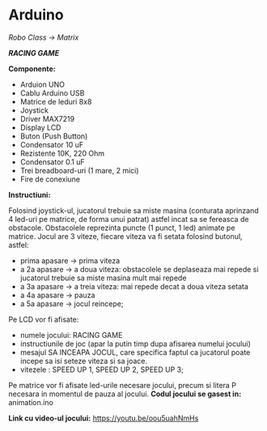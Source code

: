 # Arduino 
*Robo Class -> Matrix* 

 ***RACING GAME***

**Componente:**
* Arduion UNO
* Cablu Arduino USB
* Matrice de leduri 8x8 
* Joystick
* Driver MAX7219
* Display LCD
* Buton (Push Button)
* Condensator 10 uF
* Rezistente 10K, 220 Ohm
* Condensator 0.1 uF
* Trei breadboard-uri (1 mare, 2 mici)
* Fire de conexiune

**Instructiuni:**

Folosind joystick-ul, jucatorul trebuie sa miste masina (conturata aprinzand 4 led-uri pe matrice, de forma unui patrat) astfel incat sa se fereasca de obstacole. Obstacolele reprezinta puncte (1 punct, 1 led) animate pe matrice. Jocul are 3 viteze, fiecare viteza va fi setata folosind butonul, astfel:
* prima apasare -> prima viteza
* a 2a apasare -> a doua viteza: obstacolele se deplaseaza mai repede si jucatorul trebuie sa miste masina mult mai repede
* a 3a apasare -> a treia viteza: mai repede decat a doua viteza setata
* a 4a apasare -> pauza
* a 5a apasare -> jocul reincepe;

Pe LCD vor fi afisate:
* numele jocului: RACING GAME
* instructiunile de joc (apar la putin timp dupa afisarea numelui jocului)
* mesajul SA INCEAPA JOCUL, care specifica faptul ca jucatorul poate incepe sa isi seteze viteza si sa joace.
* vitezele : SPEED UP 1, SPEED UP 2, SPEED UP 3;

Pe matrice vor fi afisate led-urile necesare jocului, precum si litera P necesara in momentul de pauza al jocului.
**Codul jocului se gasest in:** animation.ino

**Link cu video-ul jocului:** https://youtu.be/oou5uahNmHs
